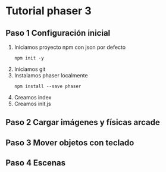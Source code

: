 # Tutorial phaser 3
## Paso 1 Configuración inicial
1. Iniciamos proyecto npm con json por defecto
   ````
   npm init -y
   ````
2. Iniciamos git
3. Instalamos phaser localmente
    ````
   npm install --save phaser
   ````
4. Creamos index 
5. Creamos init.js
## Paso 2 Cargar imágenes y físicas arcade

## Paso 3 Mover objetos con teclado

## Paso 4 Escenas

